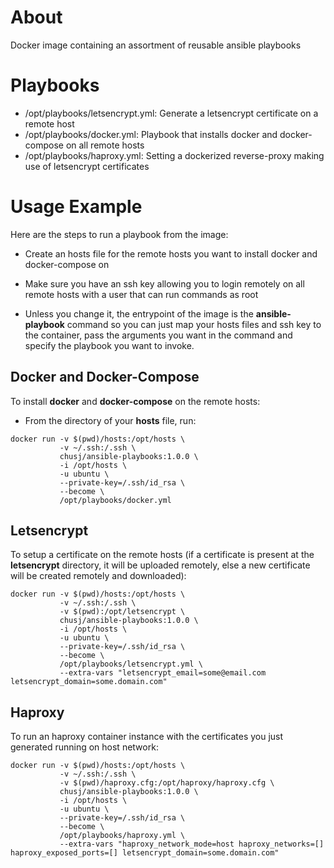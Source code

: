 # About

Docker image containing an assortment of reusable ansible playbooks

# Playbooks

- /opt/playbooks/letsencrypt.yml: Generate a letsencrypt certificate on a remote host
- /opt/playbooks/docker.yml: Playbook that installs docker and docker-compose on all remote hosts
- /opt/playbooks/haproxy.yml: Setting a dockerized reverse-proxy making use of letsencrypt certificates

# Usage Example

Here are the steps to run a playbook from the image:

- Create an hosts file for the remote hosts you want to install docker and docker-compose on

- Make sure you have an ssh key allowing you to login remotely on all remote hosts with a user that can run commands as root

- Unless you change it, the entrypoint of the image is the **ansible-playbook** command so you can just map your hosts files and ssh key to the container, pass the arguments you want in the command and specify the playbook you want to invoke.

## Docker and Docker-Compose

To install **docker** and **docker-compose** on the remote hosts:

- From the directory of your **hosts** file, run:

```
docker run -v $(pwd)/hosts:/opt/hosts \
           -v ~/.ssh:/.ssh \
           chusj/ansible-playbooks:1.0.0 \
           -i /opt/hosts \
           -u ubuntu \
           --private-key=/.ssh/id_rsa \
           --become \
           /opt/playbooks/docker.yml
```

## Letsencrypt

To setup a certificate on the remote hosts (if a certificate is present at the **letsencrypt** directory, it will be uploaded remotely, else a new certificate will be created remotely and downloaded):

```
docker run -v $(pwd)/hosts:/opt/hosts \
           -v ~/.ssh:/.ssh \
           -v $(pwd):/opt/letsencrypt \
           chusj/ansible-playbooks:1.0.0 \
           -i /opt/hosts \
           -u ubuntu \
           --private-key=/.ssh/id_rsa \
           --become \
           /opt/playbooks/letsencrypt.yml \
           --extra-vars "letsencrypt_email=some@email.com letsencrypt_domain=some.domain.com"
```

## Haproxy

To run an haproxy container instance with the certificates you just generated running on host network:

```
docker run -v $(pwd)/hosts:/opt/hosts \
           -v ~/.ssh:/.ssh \
           -v $(pwd)/haproxy.cfg:/opt/haproxy/haproxy.cfg \
           chusj/ansible-playbooks:1.0.0 \
           -i /opt/hosts \
           -u ubuntu \
           --private-key=/.ssh/id_rsa \
           --become \
           /opt/playbooks/haproxy.yml \
           --extra-vars "haproxy_network_mode=host haproxy_networks=[] haproxy_exposed_ports=[] letsencrypt_domain=some.domain.com"
```